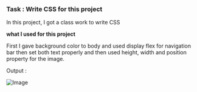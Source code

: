 ### Task : Write CSS for this project

In this project, I got a class work to write CSS 

**what I used for this project**

First I gave background color to body and used display flex for navigation bar then set both text properly and then used height, width and position property for the image.

Output :

![Image]("C:\Users\rafen\OneDrive\Pictures\Image3.jpg")